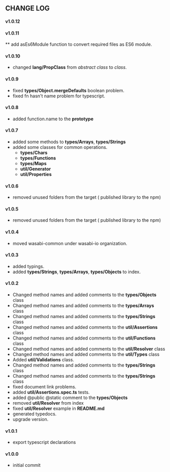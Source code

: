 ## CHANGE LOG

#### v1.0.12

#### v1.0.11
** add asEs6Module function to convert required files as ES6 module.

#### v1.0.10

* changed **lang/PropClass** from *abstract class* to *class*.

#### v1.0.9

* fixed **types/Object.mergeDefaults** boolean problem.
* fixed fn hasn't name problem for typescript.

#### v1.0.8
* added function.name to the **prototype**

#### v1.0.7
* added some methods to **types/Arrays**, **types/Strings**
* added some classes for common operations.
    - **types/Chars**
    - **types/Functions**
    - **types/Maps**
    - **util/Generator**
    - **util/Properties**

#### v1.0.6
* removed unused folders from the target ( published library to the npm)

#### v1.0.5
* removed unused folders from the target ( published library to the npm)

#### v1.0.4
* moved wasabi-common under wasabi-io organization.

#### v1.0.3
* added typings.
* added **types/Strings**, **types/Arrays**, **types/Objects** to index.

#### v1.0.2
* Changed method names and added comments to the **types/Objects** class
* Changed method names and added comments to the **types/Arrays** class
* Changed method names and added comments to the **types/Strings** class
* Changed method names and added comments to the **util/Assertions** class
* Changed method names and added comments to the **util/Functions** class
* Changed method names and added comments to the **util/Resolver** class
* Changed method names and added comments to the **util/Types** class
* Added **util/Validations** class.
* Changed method names and added comments to the **types/Strings** class
* Changed method names and added comments to the **types/Strings** class
* fixed document link problems.
* added **util/Assertions.spec.ts** tests.
* added @public @static comment to the **types/Objects**
* removed **util/Resolver** from index
* fixed **util/Resolver** example in **README.md**
* generated typedocs.
* upgrade version. 

#### v1.0.1
* export typescript declarations

#### v1.0.0
* initial commit